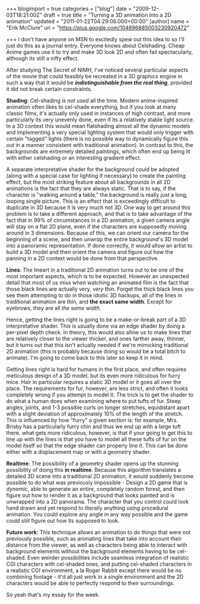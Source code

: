 +++
blogimport = true
categories = ["blog"]
date = "2009-12-03T18:21:00Z"
draft = true
title = "Turning a 3D animation into a 2D animation"
updated = "2011-01-22T04:29:08.000+00:00"
[author]
name = "Erik McClure"
uri = "https://plus.google.com/104896885003230920472"

+++
I don't have anyone on MSN to excitedly spew out this idea to so I'll just do this as a journal entry. Everyone knows about Celshading. Cheap Anime games use it to try and make 3D look 2D and often fail spectacularly, although its still a nifty effect.

After studying The Secret of NIMH, I've noticed several particular aspects of the movie that could feasibly be recreated in a 3D graphics engine in such a way that it would be ***indistinguishable from the real thing***, provided it did not break certain constraints.

**Shading**: Cel-shading *is not used* all the time. Modern anime-inspired animation often likes to cel-shade everything, but if you look at many classic films, it's actually only used in instances of high contrast, and more particularly its very unevenly done, even if its a relatively stable light source. In a 3D context this would mean flatshading almost all the dynamic models and implementing a very special lighting system that would only trigger with certain "tagged" lights (there is no possible way to dynamically figure this out in a manner consistent with traditional animation). In contrast to this, the backgrounds are extremely detailed paintings, which often end up being lit with either celshading or an interesting gradient effect.

A separate interpretative shader for the background could be adopted (along with a special case for lighting if necessary) to create the painting effect, but the most striking feature about all backgrounds in all 2D animations is the fact that they are always static. That is to say, if the character is "walking around a table," the background is really just a long, looping single picture. This is an effect that is exceedingly difficult to duplicate in 3D because it is very much not 3D. One way to get around this problem is to take a different approach, and that is to take advantage of the fact that in 99% of circumstances in a 2D animation, a given camera angle will stay on a flat 2D plane, even if the characters are supposedly moving around in 3 dimensions. Because of this, we can orient our camera for the beginning of a scene, and then *unwrap* the entire background's 3D model into a panoramic representation. If done correctly, it would allow an artist to build a 3D model and then orient the camera and figure out how the panning in a 2D context would be done from that perspective.

**Lines**: The lineart in a traditional 2D animation turns out to be one of the most important aspects, which is to be expected. However an unexpected detail that most of us miss when watching an animated film is the fact that those black lines are actually very, *very* thin. Forget the thick black lines you see them attempting to do in those idiotic 3D hackups, all of the lines in traditional animation are thin, and **the exact same width**. Except for eyebrows, they are all *the same width*. 

Hence, getting the lines right is going to be a make-or-break part of a 3D interpretative shader. This is usually done via an edge shader by doing a per-pixel depth check. In theory, this would also allow us to make lines that are relatively closer to the viewer thicker, and ones farther away, thinner, but it turns out that this isn't actually needed if we're mimicking traditional 2D animation (this is probably because doing so would be a total bitch to animate). I'm going to come back to this later so keep it in mind.

Getting lines right is hard for humans in the first place, and often requires meticulous design of a 3D model, but its even more ridiculous for furry mice. Hair in particular requires a static 3D model or it goes all over the place. The requirements for fur, however, are less strict, and often it looks completely wrong if you attempt to model it. The trick is to get the shader to do what a human does when examining where to put tufts of fur. Steep angles, joints, and 1-3 possible curls on longer stretches, equidistant apart with a slight deviation of approximately 10% of the length of the stretch. This is influenced by how "furry" a given section is; for example, Mrs. Brisby has a particularly furry chin and thus we end up with a large tuft there. what gets more ridiculous, however, is that if your going to get this to line up with the lines is that you have to model all these tufts of fur on the model itself so that the edge shader can properly line it. This can be done either with a displacement map or with a geometry shader.

**Realtime**: The possibility of a geometry shader opens up the stunning possibility of doing this **in realtime**. Because this algorithm translates a detailed 3D scene into a traditional 2D animation, it would suddenly become possible to do what was previously impossible - Design a 2D game that is *dynamic*, able to generate an entire, completely random forest, and then figure out how to render it as a background that looks painted and is unwrapped into a 2D panorama. The character that you control could look hand drawn and yet respond to literally anything using procedural animation. You could explore any angle in any way possible and the game could still figure out how its supposed to look.

**Future work**: This technique allows an animation to do things that were not previously possible, such as animating lines that take into account their distance from the viewer, as well as characters being able to interact with background elements without the background elements having to be cel-shaded. Even weirder possibilities include seamless integration of realistic CGI characters with cel-shaded ones, and putting cel-shaded characters in a realistic CGI environment, a la Roger Rabbit except there would be no combining footage - it'd all just work in a single environment and the 2D characters would be able to perfectly respond to their surroundings.

So yeah that's my essay for the week.
